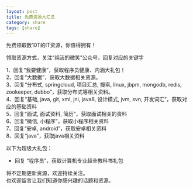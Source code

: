 ```yaml
---
layout: post
title: 免费资源大汇总
category: share
tags: [share]
---
```


免费领取数10T的IT资源，你值得拥有！

领取资源方式，关注“纯洁的微笑”公众号，回复对应的关键字

1、回复“我要健康”，获取程序员健康、内涵大礼包！   
2、回复“大数据”，获取大数据相关资源。   
3、回复“分布式, springcloud, 项目汇总, 搜索, linux, jbpm, mongodb, redis, zookeeper, dubbo”，获取分布式等相关资料。   
4、回复“基础, java, git, xml, jni, java8, 设计模式, jvm, svn, 开发词汇”，获取对应的基础资料  
5、回复“面试, 面试资料, 简历”，获取面试相关的资料  
6、回复“微信, 小程序”，获取小程序相关资料   
7、回复“安卓, android”，获取安卓相关资料   
8、回复“java”，获取java相关资料    


以下为超级大礼包：

- 回复 “程序员”，获取计算机专业超全教科书礼包  


将不定期更新资源，欢迎持续关注。  
也欢迎留言让我们知道你感兴趣的话题和资源。